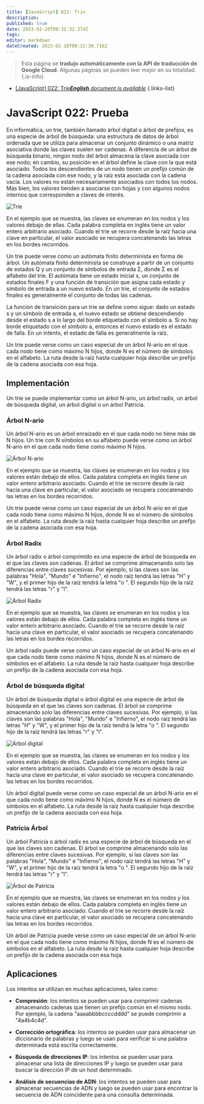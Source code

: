 ```yaml
---
title: [JavaScript] 022: Trio
description: 
published: true
date: 2023-02-10T00:32:32.374Z
tags: 
editor: markdown
dateCreated: 2023-02-10T00:32:30.716Z
---
```


> Esta página se **tradujo automáticamente con la API de traducción de Google Cloud**.
Algunas páginas se pueden leer mejor en su totalidad.{.is-info}



- [[JavaScript] 022: Trie***English** document is available*](/en/Knowledge-base/Algorithm/javascript-022-trie)
{.links-list}


# JavaScript 022: Prueba

En informática, un trie, también llamado árbol digital o árbol de prefijos, es una especie de árbol de búsqueda: una estructura de datos de árbol ordenada que se utiliza para almacenar un conjunto dinámico o una matriz asociativa donde las claves suelen ser cadenas. A diferencia de un árbol de búsqueda binario, ningún nodo del árbol almacena la clave asociada con ese nodo; en cambio, su posición en el árbol define la clave con la que está asociado. Todos los descendientes de un nodo tienen un prefijo común de la cadena asociada con ese nodo, y la raíz está asociada con la cadena vacía. Los valores no están necesariamente asociados con todos los nodos. Más bien, los valores tienden a asociarse con hojas y con algunos nodos internos que corresponden a claves de interés.

![Trie](https://upload.wikimedia.org/wikipedia/commons/thumb/b/be/Trie_example.svg/200px-Trie_example.svg.png)

En el ejemplo que se muestra, las claves se enumeran en los nodos y los valores debajo de ellas. Cada palabra completa en inglés tiene un valor entero arbitrario asociado. Cuando el trie se recorre desde la raíz hacia una clave en particular, el valor asociado se recupera concatenando las letras en los bordes recorridos.

Un trie puede verse como un autómata finito determinista en forma de árbol. Un autómata finito determinista se construye a partir de un conjunto de estados Q y un conjunto de símbolos de entrada Σ, donde Σ es el alfabeto del trie. El autómata tiene un estado inicial s, un conjunto de estados finales F y una función de transición que asigna cada estado y símbolo de entrada a un nuevo estado. En un trie, el conjunto de estados finales es generalmente el conjunto de todas las cadenas.

La función de transición para un trie se define como sigue: dado un estado s y un símbolo de entrada a, el nuevo estado se obtiene descendiendo desde el estado s a lo largo del borde etiquetado con el símbolo a. Si no hay borde etiquetado con el símbolo a, entonces el nuevo estado es el estado de falla. En un intento, el estado de falla es generalmente la raíz.

Un trie puede verse como un caso especial de un árbol N-ario en el que cada nodo tiene como máximo N hijos, donde N es el número de símbolos en el alfabeto. La ruta desde la raíz hasta cualquier hoja describe un prefijo de la cadena asociada con esa hoja.

## Implementación

Un trie se puede implementar como un árbol N-ario, un árbol radix, un árbol de búsqueda digital, un árbol digital o un árbol Patricia.

### Árbol N-ario

Un árbol N-ario es un árbol enraizado en el que cada nodo no tiene más de N hijos. Un trie con N símbolos en su alfabeto puede verse como un árbol N-ario en el que cada nodo tiene como máximo N hijos.

![Árbol N-ario](https://upload.wikimedia.org/wikipedia/commons/thumb/5/5e/Trie_nary_tree_example.svg/200px-Trie_nary_tree_example.svg.png)

En el ejemplo que se muestra, las claves se enumeran en los nodos y los valores están debajo de ellos. Cada palabra completa en inglés tiene un valor entero arbitrario asociado. Cuando el trie se recorre desde la raíz hacia una clave en particular, el valor asociado se recupera concatenando las letras en los bordes recorridos.

Un trie puede verse como un caso especial de un árbol N-ario en el que cada nodo tiene como máximo N hijos, donde N es el número de símbolos en el alfabeto. La ruta desde la raíz hasta cualquier hoja describe un prefijo de la cadena asociada con esa hoja.

### Árbol Radix

Un árbol radix o árbol comprimido es una especie de árbol de búsqueda en el que las claves son cadenas. El árbol se comprime almacenando solo las diferencias entre claves sucesivas. Por ejemplo, si las claves son las palabras "Hola", "Mundo" e "Infierno", el nodo raíz tendrá las letras "H" y "W", y el primer hijo de la raíz tendrá la letra "o ". El segundo hijo de la raíz tendrá las letras "r" y "l".

![Árbol Radix](https://upload.wikimedia.org/wikipedia/commons/thumb/a/ae/Radix_tree.svg/200px-Radix_tree.svg.png)

En el ejemplo que se muestra, las claves se enumeran en los nodos y los valores están debajo de ellos. Cada palabra completa en inglés tiene un valor entero arbitrario asociado. Cuando el trie se recorre desde la raíz hacia una clave en particular, el valor asociado se recupera concatenando las letras en los bordes recorridos.

Un árbol radix puede verse como un caso especial de un árbol N-ario en el que cada nodo tiene como máximo N hijos, donde N es el número de símbolos en el alfabeto. La ruta desde la raíz hasta cualquier hoja describe un prefijo de la cadena asociada con esa hoja.

### Árbol de búsqueda digital

Un árbol de búsqueda digital o árbol digital es una especie de árbol de búsqueda en el que las claves son cadenas. El árbol se comprime almacenando solo las diferencias entre claves sucesivas. Por ejemplo, si las claves son las palabras "Hola", "Mundo" e "Infierno", el nodo raíz tendrá las letras "H" y "W", y el primer hijo de la raíz tendrá la letra "o ". El segundo hijo de la raíz tendrá las letras "r" y "l".

![Árbol digital](https://upload.wikimedia.org/wikipedia/commons/thumb/b/b4/Digital_tree.svg/200px-Digital_tree.svg.png)

En el ejemplo que se muestra, las claves se enumeran en los nodos y los valores están debajo de ellos. Cada palabra completa en inglés tiene un valor entero arbitrario asociado. Cuando el trie se recorre desde la raíz hacia una clave en particular, el valor asociado se recupera concatenando las letras en los bordes recorridos.

Un árbol digital puede verse como un caso especial de un árbol N-ario en el que cada nodo tiene como máximo N hijos, donde N es el número de símbolos en el alfabeto. La ruta desde la raíz hasta cualquier hoja describe un prefijo de la cadena asociada con esa hoja.

### Patricia Árbol

Un árbol Patricia o árbol radix es una especie de árbol de búsqueda en el que las claves son cadenas. El árbol se comprime almacenando solo las diferencias entre claves sucesivas. Por ejemplo, si las claves son las palabras "Hola", "Mundo" e "Infierno", el nodo raíz tendrá las letras "H" y "W", y el primer hijo de la raíz tendrá la letra "o ". El segundo hijo de la raíz tendrá las letras "r" y "l".

![Árbol de Patricia](https://upload.wikimedia.org/wikipedia/commons/thumb/0/0d/Patricia_tree.svg/200px-Patricia_tree.svg.png)

En el ejemplo que se muestra, las claves se enumeran en los nodos y los valores están debajo de ellos. Cada palabra completa en inglés tiene un valor entero arbitrario asociado. Cuando el trie se recorre desde la raíz hacia una clave en particular, el valor asociado se recupera concatenando las letras en los bordes recorridos.

Un árbol de Patricia puede verse como un caso especial de un árbol N-ario en el que cada nodo tiene como máximo N hijos, donde N es el número de símbolos en el alfabeto. La ruta desde la raíz hasta cualquier hoja describe un prefijo de la cadena asociada con esa hoja.

## Aplicaciones

Los intentos se utilizan en muchas aplicaciones, tales como:

- **Compresión**: los intentos se pueden usar para comprimir cadenas almacenando cadenas que tienen un prefijo común en el mismo nodo. Por ejemplo, la cadena "aaaabbbbccccdddd" se puede comprimir a "4a4b4c4d".

- **Corrección ortográfica**: los intentos se pueden usar para almacenar un diccionario de palabras y luego se usan para verificar si una palabra determinada está escrita correctamente.

- **Búsqueda de direcciones IP**: los intentos se pueden usar para almacenar una lista de direcciones IP y luego se pueden usar para buscar la dirección IP de un host determinado.

- **Análisis de secuencias de ADN**: los intentos se pueden usar para almacenar secuencias de ADN y luego se pueden usar para encontrar la secuencia de ADN coincidente para una consulta determinada.